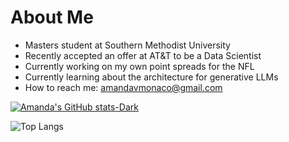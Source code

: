 # About Me

- Masters student at Southern Methodist University
- Recently accepted an offer at AT&T to be a Data Scientist
- Currently working on my own point spreads for the NFL
- Currently learning about the architecture for generative LLMs
- How to reach me: amandavmonaco@gmail.com

[![Amanda's GitHub stats-Dark](https://github-readme-stats.vercel.app/api?username=amandavmonaco&show=prs_merged,prs_merged_percentage&show_icons=true&theme=dark#gh-dark-mode-only)](https://github.com/anuraghazra/github-readme-stats#gh-dark-mode-only)

![Top Langs](https://github-readme-stats.vercel.app/api/top-langs/?username=amandavmonaco&hide_progress=true)

  

